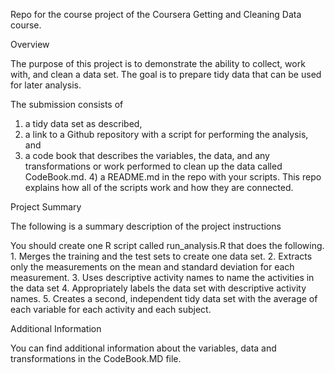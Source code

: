 Repo for the course project of the Coursera Getting and Cleaning Data course.

Overview

The purpose of this project is to demonstrate the ability to collect, work with, and clean a data set. The goal is to prepare tidy data that can be used for later analysis. 

The submission consists of 
1) a tidy data set as described, 
2) a link to a Github repository with a script for performing the analysis, and 
3) a code book that describes the variables, the data, and any transformations or work performed to clean up the data called CodeBook.md. 4) a README.md in the repo with your scripts. This repo explains how all of the scripts work and how they are connected.  


Project Summary

The following is a summary description of the project instructions

You should create one R script called run_analysis.R that does the following. 1. Merges the training and the test sets to create one data set. 2. Extracts only the measurements on the mean and standard deviation for each measurement. 3. Uses descriptive activity names to name the activities in the data set 4. Appropriately labels the data set with descriptive activity names. 5. Creates a second, independent tidy data set with the average of each variable for each activity and each subject.

Additional Information

You can find additional information about the variables, data and transformations in the CodeBook.MD file.
